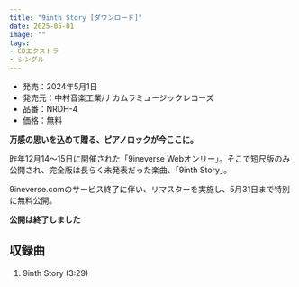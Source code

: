 ```yaml
---
title: "9inth Story [ダウンロード]"
date: 2025-05-01
image: ""
tags:
- CDエクストラ
- シングル
---
```


- 発売：2024年5月1日
- 発売元：中村音楽工業/ナカムラミュージックレコーズ
- 品番：NRDH-4
- 価格：無料

**万感の思いを込めて贈る、ピアノロックが今ここに。**

昨年12月14～15日に開催された「9ineverse Webオンリー」。そこで短尺版のみ公開され、完全版は長らく未発表だった楽曲、「9inth Story」。

9ineverse.comのサービス終了に伴い、リマスターを実施し、5月31日まで特別に無料公開。

**公開は終了しました**

## 収録曲
1. 9inth Story (3:29)
